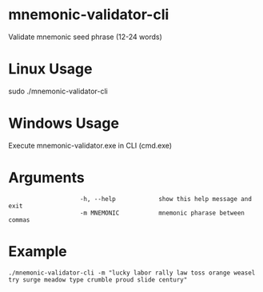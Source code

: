# mnemonic-validator-cli
Validate mnemonic seed phrase (12-24 words)

# Linux Usage
sudo ./mnemonic-validator-cli

# Windows Usage
Execute mnemonic-validator.exe in CLI (cmd.exe)

# Arguments
                        
                        -h, --help            show this help message and exit
                        -m MNEMONIC           mnemonic pharase between commas
                        
# Example
    ./mnemonic-validator-cli -m "lucky labor rally law toss orange weasel try surge meadow type crumble proud slide century"
